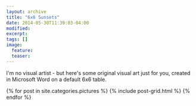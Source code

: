 ```yaml
---
layout: archive
title: "6x6 Sunsets"
date: 2014-05-30T11:39:03-04:00
modified:
excerpt: 
tags: []
image:
  feature:
  teaser:
---
```


I'm no visual artist - but here's some original visual art just for you, created in Microsoft Word on a default 6x6 table.

<div class="tiles">
{% for post in site.categories.pictures %}
  {% include post-grid.html %}
{% endfor %}
</div><!-- /.tiles -->
